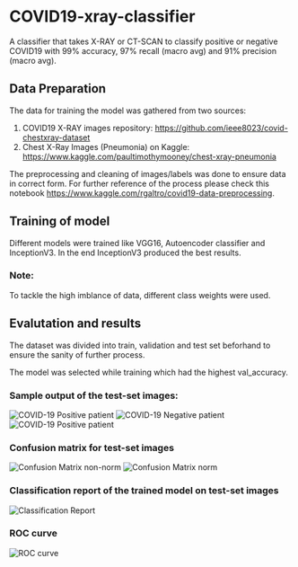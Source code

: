 # COVID19-xray-classifier
A classifier that takes X-RAY or CT-SCAN to classify positive or negative COVID19 with 99% accuracy, 97% recall (macro avg) and 91% precision (macro avg).

## Data Preparation
The data for training the model was gathered from two sources:
1. COVID19 X-RAY images repository: https://github.com/ieee8023/covid-chestxray-dataset
2. Chest X-Ray Images (Pneumonia) on Kaggle: https://www.kaggle.com/paultimothymooney/chest-xray-pneumonia

The preprocessing and cleaning of images/labels was done to ensure data in correct form. For further reference of the process please check this notebook https://www.kaggle.com/rgaltro/covid19-data-preprocessing.

## Training of model
Different models were trained like VGG16, Autoencoder classifier and InceptionV3. In the end InceptionV3 produced the best results.
### Note:
To tackle the high imblance of data, different class weights were used.

## Evalutation and results

The dataset was divided into train, validation and test set beforhand to ensure the sanity of further process. 

The model was selected while training which had the highest val_accuracy.

### Sample output of the test-set images:

![COVID-19 Positive patient](https://github.com/rohilrg/COVID19-xray-classifier/blob/master/helper_images/sample_output.png)
![COVID-19 Negative patient](https://github.com/rohilrg/COVID19-xray-classifier/blob/master/helper_images/sample_output2.png)
![COVID-19 Positive patient](https://github.com/rohilrg/COVID19-xray-classifier/blob/master/helper_images/sample_output_3.png)

### Confusion matrix for test-set images

![Confusion Matrix non-norm](https://github.com/rohilrg/COVID19-xray-classifier/blob/master/helper_images/Confusion_matrix_nonnor.png)
![Confusion Matrix norm](https://github.com/rohilrg/COVID19-xray-classifier/blob/master/helper_images/Confusion_matrix_nor.png.png)

### Classification report of the trained model on test-set images

![Classification Report](https://github.com/rohilrg/COVID19-xray-classifier/blob/master/helper_images/classification_report.png)

### ROC curve 

![ROC curve](https://github.com/rohilrg/COVID19-xray-classifier/blob/master/helper_images/roc_curve.png)

#
